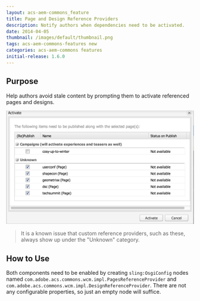```yaml
---
layout: acs-aem-commons_feature
title: Page and Design Reference Providers
description: Notify authors when dependencies need to be activated.
date: 2014-04-05
thumbnail: /images/default/thumbnail.png
tags: acs-aem-commons-features new
categories: acs-aem-commons features
initial-release: 1.6.0
---
```


## Purpose

Help authors avoid stale content by prompting them to activate referenced pages and designs.

![image](/acs-aem-commons/images/reference-providers/example.png)

> It is a known issue that custom reference providers, such as these, always show up under the "Unknown" category.

## How to Use

Both components need to be enabled by creating `sling:OsgiConfig` nodes named `com.adobe.acs.commons.wcm.impl.PagesReferenceProvider` and `com.adobe.acs.commons.wcm.impl.DesignReferenceProvider`. There are not any configurable properties, so just an empty node will suffice.
